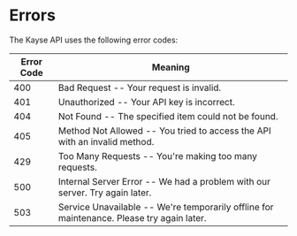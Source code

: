 # Errors

The Kayse API uses the following error codes:

| Error Code | Meaning                                                                       |
|------------|-------------------------------------------------------------------------------|
| 400        | Bad Request -- Your request is invalid.                                       |
| 401        | Unauthorized -- Your API key is incorrect.                                    |
| 404        | Not Found -- The specified item could not be found.                           |
| 405        | Method Not Allowed -- You tried to access the API with an invalid method.     |
| 429        | Too Many Requests -- You're making too many requests.                         |
| 500        | Internal Server Error -- We had a problem with our server. Try again later.   |
| 503        | Service Unavailable -- We're temporarily offline for maintenance. Please try again later. |
